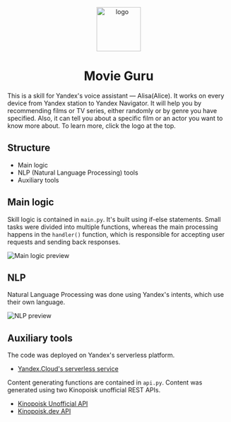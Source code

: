 <p align="center"><a href="https://dialogs.yandex.ru/store/skills/6be45955-fil-m-na-veche"><img src="https://ie.wampi.ru/2023/04/21/logo.png" width="100px" height="100px" alt="logo"></a></p>

<h1 align="center">Movie Guru</h1>

This is a skill for Yandex's voice assistant — Alisa(Alice). It works on every device from Yandex station to Yandex Navigator. 
It will help you by recommending films or TV series, either randomly or by genre you have specified. 
Also, it can tell you about a specific film or an actor you want to know more about.
To learn more, click the logo at the top.

## Structure
- Main logic
- NLP (Natural Language Processing) tools
- Auxiliary tools

## Main logic
Skill logic is contained in `main.py`. It's built using if-else statements. 
Small tasks were divided into multiple functions, 
whereas the main processing happens in the `handler()` function, which is responsible for accepting user requests and sending back responses.

![Main logic preview](https://im.wampi.ru/2023/04/21/main_logic_preview.png)

## NLP
Natural Language Processing was done using Yandex's intents, which use their own language.

![NLP preview](https://ic.wampi.ru/2023/04/21/nlp_preview.png)

## Auxiliary tools
The code was deployed on Yandex's serverless platform.
- [Yandex.Cloud's serverless service](https://cloud.yandex.com/en-ru/solutions/serverless)

Content generating functions are contained in `api.py`. Content was generated using two Kinopoisk unofficial REST APIs.
- [Kinopoisk Unofficial API](https://kinopoiskapiunofficial.tech/)
- [Kinopoisk.dev API](https://github.com/mdwitr0/kinopoiskdev)